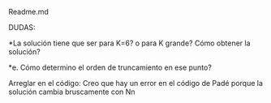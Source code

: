 Readme.md

DUDAS:

*La solución tiene que ser para K=6? o para K grande? Cómo obtener la solución?

*e. Cómo determino el orden de truncamiento en ese punto?



Arreglar en el código:
Creo que hay un error en el código de Padé porque la solución cambia bruscamente con Nn